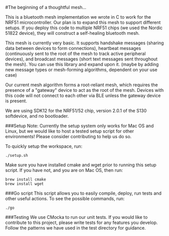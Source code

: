 #The beginning of a thoughtful mesh...

This is a bluetooth mesh implementation we wrote in C to work for the NRF51 microcontroller. Our plan is to expand this mesh to support different setups.
If you deploy this code to multiple NRF51 chips (we used the Nordic 51822 device), they will construct a self-healing bluetooth mesh.

This mesh is currently very basic. It supports handshake messages (sharing data between devices to form connections), heartbeat messages
(continuously sent to the root of the mesh to track active peripheral devices), and broadcast messages (short text messages sent throughout the mesh).
You can use this library and expand upon it. (maybe by adding new message types or mesh-forming algorithms, dependent on your use case)

Our current mesh algorithm forms a root-reliant mesh, which requires the presence of a "gateway" device to act as the root of the mesh.
Devices with this code will not connect to each other via BLE unless the gateway device is present.

We are using SDK12 for the NRF51/52 chip, version 2.0.1 of the S130 softdevice, and no bootloader.

###Setup
Note: Currently the setup system only works for Mac OS and Linux, but we would like to host a tested setup script for other environments! Please consider contributing to help us do so.

To quickly setup the workspace, run:
```
./setup.sh
```
Make sure you have installed cmake and wget prior to running this setup script. If you have not, and you are on Mac OS, then run:
```
brew install cmake
brew install wget
```

###Go script
This script allows you to easily compile, deploy, run tests and other useful actions.
To see the possible commands, run:
```
./go
```

###Testing
We use CMocka to run our unit tests. If you would like to contribute to this project, please write tests for any features you develop.
Follow the patterns we have used in the test directory for guidance.
